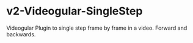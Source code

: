 # v2-Videogular-SingleStep
Videogular Plugin to single step frame by frame in a video. Forward and backwards.
